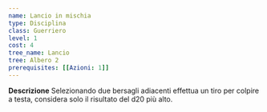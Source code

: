 ```yaml
---
name: Lancio in mischia
type: Disciplina
class: Guerriero
level: 1
cost: 4
tree_name: Lancio
tree: Albero 2
prerequisites: [[Azioni: 1]]
---
```


**Descrizione**
Selezionando due bersagli adiacenti effettua un tiro per colpire a testa,
considera solo il risultato del d20 più alto.